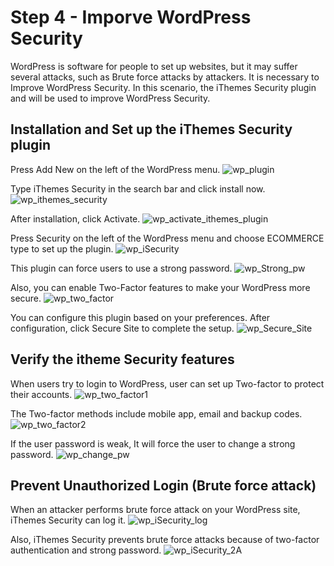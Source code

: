 # Step 4 - Imporve WordPress Security

WordPress is software for people to set up websites, but it may suffer several attacks, such as Brute force attacks by attackers. It is necessary to Improve WordPress Security. In this scenario, the iThemes Security plugin and will be used to improve WordPress Security.

## Installation and Set up the iThemes Security plugin
Press Add New on the left of the WordPress menu.
![wp_plugin](./assets/wp_plugin.png)

Type iThemes Security in the search bar and click install now.
![wp_ithemes_security](./assets/wp_ithemes_security1.png)

After installation, click Activate.
![wp_activate_ithemes_plugin](./assets/wp_activate_ithemes_plugin1.png)

Press Security on the left of the WordPress menu and choose ECOMMERCE type to set up the plugin.
![wp_iSecurity](./assets/wp_iSecurity.png)

This plugin can force users to use a strong password.
![wp_Strong_pw](./assets/wp_Strong_pw.png)

Also, you can enable Two-Factor features to make your WordPress more secure.
![wp_two_factor](./assets/wp_two_factor.png)

You can configure this plugin based on your preferences.
After configuration, click Secure Site to complete the setup.
![wp_Secure_Site](./assets/wp_Secure_Site.png)

## Verify the itheme Security features
When users try to login to WordPress, user can set up Two-factor to protect their accounts.
![wp_two_factor1](./assets/wp_two_factor1.png)

The Two-factor methods include mobile app, email and backup codes.
![wp_two_factor2](./assets/wp_two_factor2.png)

If the user password is weak, It will force the user to change a strong password.
![wp_change_pw](./assets/wp_change_pw.png)

## Prevent Unauthorized Login (Brute force attack)
When an attacker performs brute force attack on your WordPress site, iThemes Security can log it.
![wp_iSecurity_log](./assets/wp_iSecurity_log.png)

Also, iThemes Security prevents brute force attacks because of two-factor authentication and strong password.
![wp_iSecurity_2A](./assets/wp_iSecurity_2A.png)
